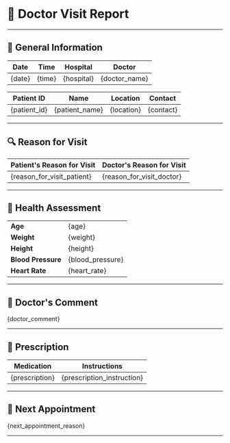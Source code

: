 # 🏥 Doctor Visit Report
---

## 📝 General Information

| **Date**   | **Time**   | **Hospital**   | **Doctor**         |
|------------|------------|----------------|--------------------|
| {date}     | {time}     | {hospital}     | {doctor_name}      |


| **Patient ID** | **Name**         |    **Location**     | **Contact**        |
|----------------|------------------|---------------------|--------------------|
| {patient_id}   | {patient_name}   |    {location}       | {contact}          |

---

## 🔍 Reason for Visit
| **Patient's Reason for Visit**        | **Doctor's Reason for Visit**      |
|---------------------------------------|------------------------------------|
| {reason_for_visit_patient}            | {reason_for_visit_doctor}          |

---

## 🔬 Health Assessment
|       |           |
|----------------------|--------------------|
| **Age**              | {age}              |
| **Weight**           | {weight}           |
| **Height**           | {height}           |
| **Blood Pressure**   | {blood_pressure}   |
| **Heart Rate**       | {heart_rate}       |

---

## 💬 Doctor's Comment

{doctor_comment}

---

## 💊 Prescription

| **Medication**      | **Instructions**                |
|---------------------|---------------------------------|
| {prescription}      | {prescription_instruction}      |

---

## 📅 Next Appointment

{next_appointment_reason}

---

